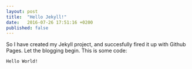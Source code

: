 ```yaml
---
layout: post
title:  "Hello Jekyll!"
date:   2016-07-26 17:51:16 +0200
published: false
---
```

So I have created my Jekyll project, and succesfully fired it up with Github Pages. Let the blogging begin.
This is some code:

```
Hello World!
```